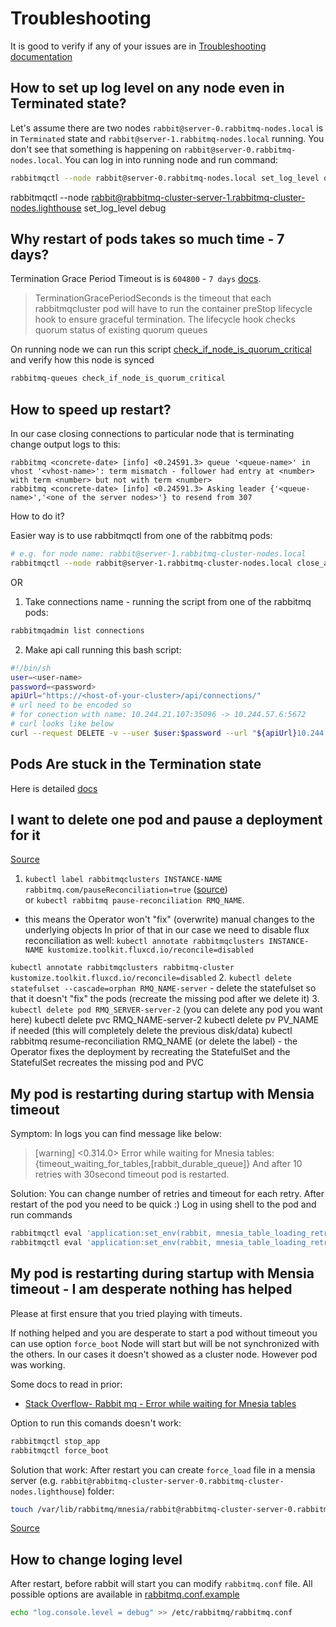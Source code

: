 # Troubleshooting

It is good to verify if any of your issues are in [Troubleshooting documentation](https://www.rabbitmq.com/kubernetes/operator/troubleshooting-operator)

## How to set up log level on any node even in Terminated state?

Let's assume there are two nodes `rabbit@server-0.rabbitmq-nodes.local` is in `Terminated` state and `rabbit@server-1.rabbitmq-nodes.local` running. 
You don't see that something is happening on `rabbit@server-0.rabbitmq-nodes.local`.
You can log in into running node and run command:
```bash
rabbitmqctl --node rabbit@server-0.rabbitmq-nodes.local set_log_level debug
```

rabbitmqctl --node rabbit@rabbitmq-cluster-server-1.rabbitmq-cluster-nodes.lighthouse set_log_level debug

## Why restart of pods takes so much time - 7 days?

Termination Grace Period Timeout is is `604800` - `7 days` [docs](https://www.rabbitmq.com/kubernetes/operator/using-operator#TerminationGracePeriodSeconds).
>TerminationGracePeriodSeconds is the timeout that each rabbitmqcluster pod will have to run the container preStop lifecycle hook to ensure graceful termination. The lifecycle hook checks quorum status of existing quorum queues

On running node we can run this script [check_if_node_is_quorum_critical](https://www.rabbitmq.com/docs/man/rabbitmq-queues.8#check_if_node_is_quorum_critical)
and verify how this node is synced
```bash
rabbitmq-queues check_if_node_is_quorum_critical
```

## How to speed up restart?

In our case closing connections to particular node that is terminating change output logs to this:
```log
rabbitmq <concrete-date> [info] <0.24591.3> queue '<queue-name>' in vhost '<vhost-name>': term mismatch - follower had entry at <number> with term <number> but not with term <number>
rabbitmq <concrete-date> [info] <0.24591.3> Asking leader {'<queue-name>','<one of the server nodes>'} to resend from 307
```

How to do it?

Easier way is to use rabbitmqctl from one of the rabbitmq pods:

```bash
# e.g. for node name: rabbit@server-1.rabbitmq-cluster-nodes.local
rabbitmqctl --node rabbit@server-1.rabbitmq-cluster-nodes.local close_all_connections "Reason - termination of node"
```

OR

1. Take connections name - running the script from one of the rabbitmq pods:
```bash
rabbitmqadmin list connections
```

2. Make api call running this bash script:
```bash
#!/bin/sh
user=<user-name>
password=<password>
apiUrl="https://<host-of-your-cluster>/api/connections/"
# url need to be encoded so
# for conection with name: 10.244.21.107:35096 -> 10.244.57.6:5672
# curl looks like below
curl --request DELETE -v --user $user:$password --url "${apiUrl}10.244.25.197%3A60474%20-%3E%2010.244.59.7%3A5672"
```

## Pods Are stuck in the Termination state

Here is detailed [docs](https://www.rabbitmq.com/kubernetes/operator/troubleshooting-operator#pods-stuck-in-terminating-state)

## I want to delete one pod and pause a deployment for it

[Source](https://www.rabbitmq.com/kubernetes/operator/troubleshooting-operator#pods-crash-loop)

1. `kubectl label rabbitmqclusters INSTANCE-NAME rabbitmq.com/pauseReconciliation=true` ([source](https://www.rabbitmq.com/kubernetes/operator/using-operator#pause))  
  or `kubectl rabbitmq pause-reconciliation RMQ_NAME`. 
  - this means the Operator won't "fix" (overwrite) manual changes to the underlying objects
  In prior of that in our case we need to disable flux reconciliation as well:
  `kubectl annotate rabbitmqclusters INSTANCE-NAME kustomize.toolkit.fluxcd.io/reconcile=disabled`

  `kubectl annotate rabbitmqclusters rabbitmq-cluster kustomize.toolkit.fluxcd.io/reconcile=disabled`
2. `kubectl delete statefulset --cascade=orphan RMQ_NAME-server` - delete the statefulset so that it doesn't "fix" the pods (recreate the missing pod after we delete it)
3. `kubectl delete pod RMQ_SERVER-server-2` (you can delete any pod you want here)
kubectl delete pvc RMQ_NAME-server-2
kubectl delete pv PV_NAME if needed (this will completely delete the previous disk/data)
kubectl rabbitmq resume-reconciliation RMQ_NAME (or delete the label) - the Operator fixes the deployment by recreating the StatefulSet and the StatefulSet recreates the missing pod and PVC

## My pod is restarting during startup with Mensia timeout

Symptom:
In logs you can find message like below:
>[warning] <0.314.0> Error while waiting for Mnesia tables: {timeout_waiting_for_tables,[rabbit_durable_queue]}
And after 10 retries with 30second timeout pod is restarted. 

Solution:
You can change number of retries and timeout for each retry. 
After restart of the pod you need to be quick :)
Log in using shell to the pod and run commands

```bash
rabbitmqctl eval 'application:set_env(rabbit, mnesia_table_loading_retry_timeout, 60000).'
rabbitmqctl eval 'application:set_env(rabbit, mnesia_table_loading_retry_limit, 20).'
```

## My pod is restarting during startup with Mensia timeout - I am desperate nothing has helped

Please at first ensure that you tried playing with timeuts.

If nothing helped and you are desperate to start a pod without timeout you can use option `force_boot`
Node will start but will be not synchronized with the others.
In our cases it doesn't showed as a cluster node. However pod was working.

Some docs to read in prior:
- [Stack Overflow-  Rabbit mq - Error while waiting for Mnesia tables](https://stackoverflow.com/a/66567321/7255767)

Option to run this comands doesn't work:
```bash
rabbitmqctl stop_app
rabbitmqctl force_boot
```

Solution that work:
After restart you can create `force_load` file in a 
mensia server (e.g. `rabbit@rabbitmq-cluster-server-0.rabbitmq-cluster-nodes.lighthouse`) folder:
```bash
touch /var/lib/rabbitmq/mnesia/rabbit@rabbitmq-cluster-server-0.rabbitmq-cluster-nodes.lighthouse/force_load
```
[Source](https://github.com/helm/charts/issues/13485#issuecomment-493384936)

## How to change loging level

After restart, before rabbit will start you can modify `rabbitmq.conf` file.
All possible options are available in [rabbitmq.conf.example](https://github.com/rabbitmq/rabbitmq-server/blob/main/deps/rabbit/docs/rabbitmq.conf.example)

```bash
echo "log.console.level = debug" >> /etc/rabbitmq/rabbitmq.conf
```
